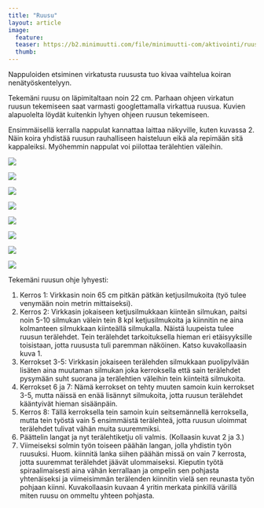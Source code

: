 ```yaml
---
title: "Ruusu"
layout: article
image:
  feature:
  teaser: https://b2.minimuutti.com/file/minimuutti-com/aktivointi/ruusu/DS302891-245px.jpg
  thumb:
---
```


Nappuloiden etsiminen virkatusta ruususta tuo kivaa vaihtelua koiran nenätyöskentelyyn.

Tekemäni ruusu on läpimitaltaan noin 22 cm. Parhaan ohjeen virkatun ruusun tekemiseen saat varmasti googlettamalla virkattua ruusua. Kuvien alapuolelta löydät kuitenkin lyhyen ohjeen ruusun tekemiseen.

Ensimmäisellä kerralla nappulat kannattaa laittaa näkyville, kuten kuvassa 2. Näin koira yhdistää ruusun rauhalliseen haisteluun eikä ala repimään sitä kappaleiksi. Myöhemmin nappulat voi piilottaa terälehtien väleihin.

[![](https://b2.minimuutti.com/file/minimuutti-com/aktivointi/ruusu/DS30160-800px.jpg)](https://dl.dropboxusercontent.com/sh/ea1wtnz7z734o12/AADh8QNf9yX92HeKcY8FtfAva/aktivointi/ruusu/DS30160.jpg)

[![](https://b2.minimuutti.com/file/minimuutti-com/aktivointi/ruusu/DS30162-800px.jpg)](https://dl.dropboxusercontent.com/sh/ea1wtnz7z734o12/AADX-txKX3EohoaC8K0YJfima/aktivointi/ruusu/DS30162.jpg)

[![](https://b2.minimuutti.com/file/minimuutti-com/aktivointi/ruusu/DS30203-800px.jpg)](https://dl.dropboxusercontent.com/sh/ea1wtnz7z734o12/AACsa56QKydWEU5B80vB3RR7a/aktivointi/ruusu/DS30203.jpg)

[![](https://b2.minimuutti.com/file/minimuutti-com/aktivointi/ruusu/DS30208-800px.jpg)](https://dl.dropboxusercontent.com/sh/ea1wtnz7z734o12/AACvWHdov0k2sOKo_3LeFzt1a/aktivointi/ruusu/DS30208.jpg)

[![](https://b2.minimuutti.com/file/minimuutti-com/aktivointi/ruusu/DS30285-800px.jpg)](https://dl.dropboxusercontent.com/sh/ea1wtnz7z734o12/AAC3kGEKygwVp97aNGQSFxa_a/aktivointi/ruusu/DS30285.jpg)

[![](https://b2.minimuutti.com/file/minimuutti-com/aktivointi/ruusu/DS30289-800px.jpg)](https://dl.dropboxusercontent.com/sh/ea1wtnz7z734o12/AADWWt9hlSmVOVCtdLlVwll5a/aktivointi/ruusu/DS30289.jpg)

[![](https://b2.minimuutti.com/file/minimuutti-com/aktivointi/ruusu/DS30296-800px.jpg)](https://dl.dropboxusercontent.com/sh/ea1wtnz7z734o12/AADBSIpgdp80rg5uW2GfNeiBa/aktivointi/ruusu/DS30296.jpg)

[![](https://b2.minimuutti.com/file/minimuutti-com/aktivointi/ruusu/ruusu_kollaasi-800px.jpg)](https://dl.dropboxusercontent.com/sh/ea1wtnz7z734o12/AADM8DVSg4S7FTjuUrUAdscCa/aktivointi/ruusu/ruusu_kollaasi.jpg)

Tekemäni ruusun ohje lyhyesti:

1. Kerros 1: Virkkasin noin 65 cm pitkän pätkän ketjusilmukoita (työ tulee venymään noin metrin mittaiseksi).
2. Kerros 2: Virkkasin jokaiseen ketjusilmukkaan kiinteän silmukan, paitsi noin 5-10 silmukan välein tein 8 kpl ketjusilmukoita ja kiinnitin ne aina kolmanteen silmukkaan kiinteällä silmukalla. Näistä luupeista tulee ruusun terälehdet. Tein terälehdet tarkoituksella hieman eri etäisyyksille toisistaan, jotta ruususta tuli paremman näköinen. Katso kuvakollaasin kuva 1. 
3. Kerrokset 3-5: Virkkasin jokaiseen terälehden silmukkaan puolipylvään lisäten aina muutaman silmukan joka kerroksella että sain terälehdet pysymään suht suorana ja terälehtien väleihin tein kiinteitä silmukoita.
4. Kerrokset 6 ja 7: Nämä kerrokset on tehty muuten samoin kuin kerrokset 3-5, mutta näissä en enää lisännyt silmukoita, jotta ruusun terälehdet kääntyivät hieman sisäänpäin.
5. Kerros 8: Tällä kerroksella tein samoin kuin seitsemännellä kerroksella, mutta tein työstä vain 5 ensimmäistä terälehteä, jotta ruusun uloimmat terälehdet tulivat vähän muita suuremmiksi.
6. Päättelin langat ja nyt terälehtiketju oli valmis. (Kollaasin kuvat 2 ja 3.)
7. Viimeiseksi solmin työn toiseen päähän langan, jolla yhdistin työn ruusuksi. Huom. kiinnitä lanka siihen päähän missä on vain 7 kerrosta, jotta suuremmat terälehdet jäävät ulommaiseksi. Kieputin työtä spiraalimaisesti aina vähän kerrallaan ja ompelin sen pohjasta yhtenäiseksi ja viimeisimmän terälenden kiinnitin vielä sen reunasta työn pohjaan kiinni. Kuvakollaasin kuvaan 4 yritin merkata pinkillä värillä miten ruusu on ommeltu yhteen pohjasta.
